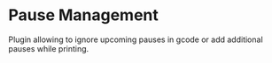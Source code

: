 # Pause Management

Plugin allowing to ignore upcoming pauses in gcode or add additional pauses while printing.
